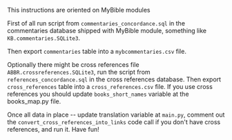 This instructions are oriented on MyBible modules

First of all run script from `commentaries_concordance.sql` in the commentaries database shipped with MyBible module, something like `KB.commentaries.SQLite3`.

Then export `commentaries` table into a `mybcommentaries.csv` file.

Optionally there might be cross references file `ABBR.crossreferences.SQLite3`, run the script from `references_concordance.sql` in the cross references database. Then export `cross_references` table into a `cross_references.csv` file. If you use cross references you should update `books_short_names` variable at the books_map.py file.

Once all data in place -- update translation variable at `main.py`, comment out the `convert_cross_references_into_links` code call if you don't have cross references, and run it. Have fun!
